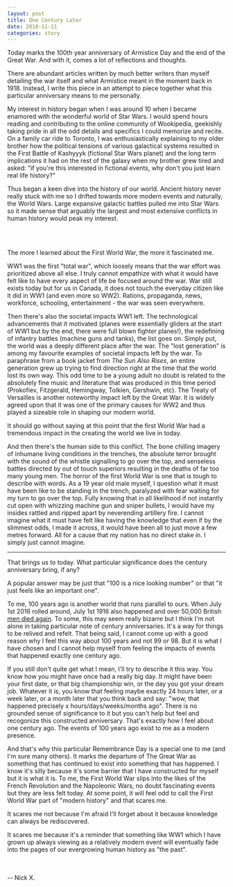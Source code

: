 ```yaml
---
layout: post
title: One Century Later
date: 2018-11-11
categories: story
---
```


Today marks the 100th year anniversary of Armistice Day and the end of the Great War. And with it, comes a lot of reflections and thoughts.

There are abundant articles written by much better writers than myself detailing the war itself and what Armistice meant in the moment back in 1918. Instead, I write this piece in an attempt to piece together what this particular anniversary means to me personally.

My interest in history began when I was around 10 when I became enamored with the wonderful world of Star Wars. I would spend hours reading and contributing to the online community of Wookipedia, geekishly taking pride in all the odd details and specifics I could memorize and recite. On a family car ride to Toronto, I was enthusiastically explaining to my older brother how the political tensions of various galactical systems resulted in the First Battle of Kashyyyk (fictional Star Wars planet) and the long term implications it had on the rest of the galaxy when my brother grew tired and asked: "if you're this interested in fictional events, why don't you just learn real life history?"

Thus began a keen dive into the history of our world. Ancient history never really stuck with me so I drifted towards more modern events and naturally, the World Wars. Large expansive galactic battles pulled me into Star Wars so it made sense that arguably the largest and most extensive conflicts in human history would peak my interest.

<br><br>

The more I learned about the First World War, the more it fascinated me.

WW1 was the first "total war", which loosely means that the war effort was prioritized above all else. I truly cannot empathize with what it would have felt like to have every aspect of life be focused around the war. War still exists today but for us in Canada, it does not touch the everyday citizen like it did in WW1 (and even more so WW2). Rations, propaganda, news, workforce, schooling, entertainment - the war was seen everywhere.

Then there's also the societal impacts WW1 left. The technological advancements that it motivated (planes were essentially gliders at the start of WW1 but by the end, there were full blown fighter planes!), the redefining of infantry battles (machine guns and tanks), the list goes on. Simply put, the world was a deeply different place after the war. The "lost generation" is among my favourite examples of societal impacts left by the war. To paraphrase from a book jacket from *The Sun Also Rises*, an entire generation grew up trying to find direction right at the time that the world lost its own way. This odd time to be a young adult no doubt is related to the absolutely fine music and literature that was produced in this time period (Prokofiev, Fitzgerald, Hemingway, Tolkien, Gershwin, etc). The Treaty of Versailles is another noteworthy impact left by the Great War. It is widely agreed upon that it was one of the primary causes for WW2 and thus played a sizeable role in shaping our modern world.

It should go without saying at this point that the first World War had a tremendous impact in the creating the world we live in today.

And then there's the human side to this conflict. The bone chilling imagery of inhumane living conditions in the trenches, the absolute terror brought with the sound of the whistle signalling to go over the top, and senseless battles directed by out of touch superiors resulting in the deaths of far too many young men. The horror of the first World War is one that is tough to describe with words. As a 19 year old male myself, I question what it must have been like to be standing in the trench, paralyzed with fear waiting for my turn to go over the top. Fully knowing that in all likelihood if not instantly cut open with whizzing machine gun and sniper bullets, I would have my insides rattled and ripped apart by neverending artillery fire. I cannot imagine what it must have felt like having the knowledge that even if by the slimmest odds, I made it across, it would have been all to just move a few metres forward. All for a cause that my nation has no direct stake in. I simply just cannot imagine.

---

That brings us to today. What particular significance does the century anniversary bring, if any?

A popular answer may be just that "100 is a nice looking number" or that "it just feels like an important one".

To me, 100 years ago is another world that runs parallel to ours. When July 1st 2016 rolled around, July 1st 1916 also happened and over 50,000 British [men died again](https://en.wikipedia.org/wiki/First_day_on_the_Somme). To some, this may seem really bizarre but I think I'm not alone in taking particular note of century anniversaries. It's a way for things to be relived and refelt. That being said, I cannot come up with a good reason why I feel this way about 100 years and not 99 or 98. But it is what I have chosen and I cannot help myself from feeling the impacts of events that happened exactly one century ago.

If you still don't quite get what I mean, I'll try to describe it this way. You know how you might have once had a really big day. It might have been your first date, or that big championship win, or the day you got your dream job. Whatever it is, you know that feeling maybe exactly 24 hours later, or a week later, or a month later that you think back and say: "wow, that happened precisely x hours/days/weeks/months ago". There is no grounded sense of significance to it but you can't help but feel and recogonize this constructed anniversary. That's exactly how I feel about one century ago. The events of 100 years ago exist to me as a modern presence.

And that's why this particular Remembrance Day is a special one to me (and I'm sure many others). It marks the departure of The Great War as something that has continued to exist into something that has happened. I know it's silly because it's some barrier that I have constructed for myself but it is what it is. To me, the First World War slips into the likes of the French Revolution and the Napoleonic Wars, no doubt fascinating events but they are less felt today. At some point, it will feel odd to call the First World War part of "modern history" and that scares me.

It scares me not because I'm afraid I'll forget about it because knowledge can always be rediscovered.

It scares me because it's a reminder that something like WW1 which I have grown up always viewing as a relatively modern event will eventually fade into the pages of our evergrowing human history as "the past".

<br><br>
-- Nick X.